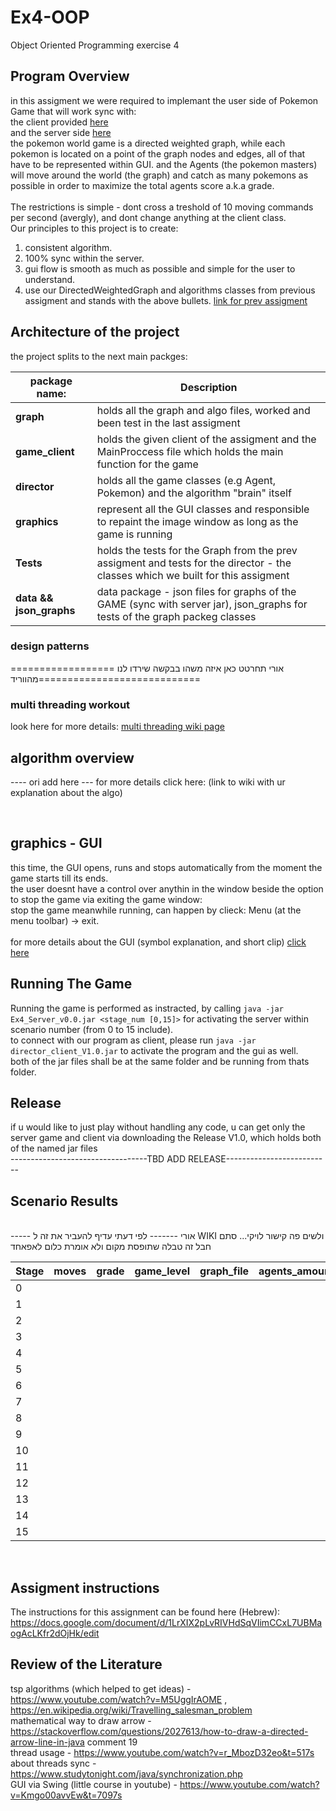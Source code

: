 # Ex4-OOP
Object Oriented Programming exercise 4<br>
## Program Overview
in this assigment we were required to implemant the user side of Pokemon Game that will work sync with: <br>
the client provided [here](https://github.com/benmoshe/OOP_2021/tree/main/Assignments/Ex4/src/ex4_java_client) <br>
and the server side [here](https://github.com/benmoshe/OOP_2021/tree/main/Assignments/Ex4) <br> 
the pokemon world game is a directed weighted graph, while each pokemon is located on a point of the graph nodes and edges, all of that have to be represented within GUI.
and the Agents (the pokemon masters) will move around the world (the graph) and catch as many pokemons as possible in order to maximize the total agents score a.k.a grade. <br>
<br>
The restrictions is simple - dont cross a treshold of 10 moving commands per second (avergly), and dont change anything at the client class.<br>
Our principles to this project is to create:<br>
1. consistent algorithm. <br>
2. 100% sync within the server. <br>
3. gui flow is smooth as much as possible and simple for the user to understand. <br>
4. use our DirectedWeightedGraph and algorithms classes from previous assigment and stands with the above bullets. [link for prev assigment](https://github.com/amiramir96/Ex2-OOP) <br>

## Architecture of the project
the project splits to the next main packges:

|**package name:**|                                                     **Description**                                                                                      |
|-----------------|----------------------------------------------------------------------------------------------------------------------------------------------------------|
| **graph**       |    holds all the graph and algo files, worked and been test in the last assigment                                                                        | 
| **game_client** |     holds the given client of the assigment and the MainProccess file which holds the main function for the game                                      |   
|  **director**   |   holds all the game classes (e.g Agent, Pokemon) and the algorithm "brain" itself                                                                     |   
|  **graphics**   |    represent all the GUI classes and responsible to repaint the image window as long as the game is running                                               |
| **Tests**       |  holds the tests for the Graph from the prev assigment and tests for the director - the classes which we built for this assigment                          | 
| **data && json_graphs**   |   data package - json files for graphs of the GAME (sync with server jar), json_graphs for tests of the graph packeg classes                   |

###  design patterns
================== אורי תחרטט כאן איזה משהו בבקשה שירדו לנו מהווריד============================


### multi threading workout
look here for more details: [multi threading wiki page](https://github.com/amiramir96/Ex4_OOP/wiki/multi-thread-workout) <br>


## algorithm overview
---- ori add here ---
for more details click here:  (link to wiki with ur explanation about the algo)

<br>

## graphics - GUI 
this time, the GUI opens, runs and stops automatically from the moment the game starts till its ends. <br>
the user doesnt have a control over anythin in the window beside the option to stop the game via exiting the game window:<br>
     stop the game meanwhile running, can happen by clieck: Menu (at the menu toolbar) -> exit. <br>
<br>
for more details about the GUI (symbol explanation, and short clip) [click here](https://github.com/amiramir96/Ex4_OOP/wiki/GUI)
<br>


## Running The Game
Running the game is performed as instracted, by calling `java -jar Ex4_Server_v0.0.jar <stage_num [0,15]>` for activating the server within scenario number (from 0 to 15 include). <br>
to connect with our program as client, please run `java -jar director_client_V1.0.jar` to activate the program and the gui as well. <br>
both of the jar files shall be at the same folder and be running from thats folder. <br>

## Release 
if u would like to just play without handling any code, u can get only the server game and client via downloading the Release V1.0, which holds both of the named jar files <br>
----------------------------------TBD ADD RELEASE--------------------------
<br>

## Scenario Results
<br>
----- אורי -------
לפי דעתי עדיף להעביר את זה ל WIKI 
ולשים פה קישור לויקי... סתם חבל זה טבלה שתופסת מקום ולא אומרת כלום לאפאחד 
<br>

| **Stage** | **moves** | **grade** | **game_level** | **graph_file** | **agents_amount**|
|-----------|-----------|-----------|----------------|----------------|------------------|
| 0         |           |           |                |                |                  |
| 1         |           |           |                |                |                  |
| 2         |           |           |                |                |                  |
| 3         |           |           |                |                |                  |
| 4         |           |           |                |                |                  |
| 5         |           |           |                |                |                  |
| 6         |           |           |                |                |                  |
| 7         |           |           |                |                |                  |
| 8         |           |           |                |                |                  |
| 9         |           |           |                |                |                  |
| 10        |           |           |                |                |                  |
| 11        |           |           |                |                |                  |
| 12        |           |           |                |                |                  |
| 13        |           |           |                |                |                  |
| 14        |           |           |                |                |                  |
| 15        |           |           |                |                |                  |

<br>

## Assigment instructions
The instructions for this assignment can be found here (Hebrew):  
https://docs.google.com/document/d/1LrXIX2pLvRIVHdSqVIimCCxL7UBMaogAcLKfr2dOjHk/edit
<br>

## Review of the Literature
tsp algorithms (which helped to get ideas) - https://www.youtube.com/watch?v=M5UggIrAOME , https://en.wikipedia.org/wiki/Travelling_salesman_problem <br>
mathematical way to draw arrow - https://stackoverflow.com/questions/2027613/how-to-draw-a-directed-arrow-line-in-java comment 19 <br>
thread usage - https://www.youtube.com/watch?v=r_MbozD32eo&t=517s <br>
about threads sync - https://www.studytonight.com/java/synchronization.php <br>
GUI via Swing (little course in youtube) - https://www.youtube.com/watch?v=Kmgo00avvEw&t=7097s <br>


